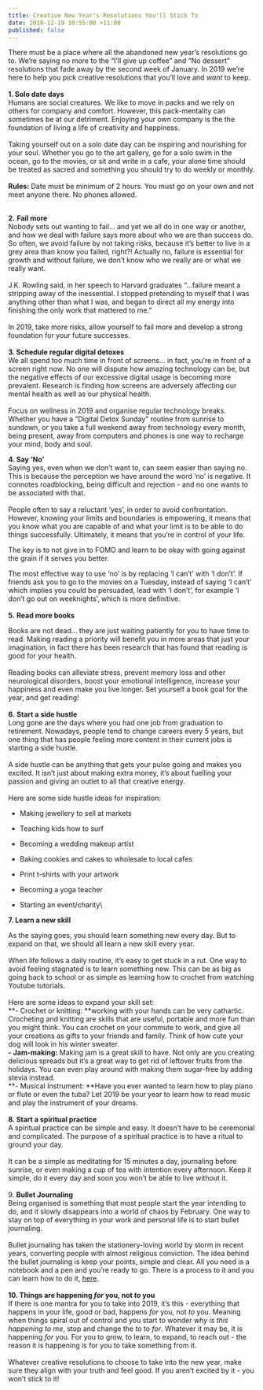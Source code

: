 ```yaml
---
title: Creative New Year's Resolutions You'll Stick To
date: 2018-12-19 10:55:00 +11:00
published: false
---
```


There must be a place where all the abandoned new year’s resolutions go to. We’re saying no more to the “I’ll give up coffee” and “No dessert” resolutions that fade away by the second week of January. In 2019 we’re here to help you pick creative resolutions that you’ll love and *want* to keep.\
\
**1. Solo date days**\
Humans are social creatures. We like to move in packs and we rely on others for company and comfort. However, this pack-mentality can sometimes be at our detriment. Enjoying your own company is the the foundation of living a life of creativity and happiness. \
\
Taking yourself out on a solo date day can be inspiring and nourishing for your soul. Whether you go to the art gallery, go for a solo swim in the ocean, go to the movies, or sit and write in a cafe, your alone time should be treated as sacred and something you should try to do weekly or monthly. \
\
**Rules:** Date must be minimum of 2 hours. You must go on your own and not meet anyone there. No phones allowed. 

\
**2.** **Fail more**\
Nobody sets out wanting to fail… and yet we all do in one way or another, and how we deal with failure says more about who we are than success do. So often, we avoid failure by not taking risks, because it’s better to live in a grey area than know you failed, right?! Actually no, failure is essential for growth and without failure, we don’t know who we really are or what we really want. \
\
J.K. Rowling said, in her speech to Harvard graduates “...failure meant a stripping away of the inessential. I stopped pretending to myself that I was anything other than what I was, and began to direct all my energy into finishing the only work that mattered to me.”\
\
In 2019, take more risks, allow yourself to fail more and develop a strong foundation for your future successes.\
\
**3. Schedule regular digital detoxes**\
We all spend too much time in front of screens… in fact, you’re in front of a screen right now. No one will dispute how amazing technology can be, but the negative effects of our excessive digital usage is becoming more prevalent. Research is finding how screens are adversely affecting our mental health as well as our physical health. \
\
Focus on wellness in 2019 and organise regular technology breaks. Whether you have a “Digital Detox Sunday” routine from sunrise to sundown, or you take a full weekend away from technology every month, being present, away from computers and phones is one way to recharge your mind, body and soul.

**4. Say ‘No’**\
Saying yes, even when we don’t want to, can seem easier than saying no. This is because the perception we have around the word ‘no’ is negative. It connotes roadblocking, being difficult and rejection - and no one wants to be associated with that.\
\
People often to say a reluctant ‘yes’, in order to avoid confrontation. However, knowing your limits and boundaries is empowering, it means that you know what you are capable of and what your limit is to be able to do things successfully. Ultimately, it means that you’re in control of your life.

The key is to not give in to FOMO and learn to be okay with going against the grain if it serves you better.

The most effective way to use ‘no’ is by replacing ‘I can’t’ with ‘I don’t’. If friends ask you to go to the movies on a Tuesday, instead of saying ‘I can’t’ which implies you could be persuaded, lead with ‘I don’t’, for example ‘I don’t go out on weeknights’, which is more definitive. \
\
**5.** **Read more books**

Books are not dead… they are just waiting patiently for you to have time to read. Making reading a priority will benefit you in more areas that just your imagination, in fact there has been research that has found that reading is good for your health. \
\
Reading books can alleviate stress, prevent memory loss and other neurological disorders, boost your emotional intelligence, increase your happiness and even make you live longer. Set yourself a book goal for the year, and get reading!\
\
**6.** **Start a side hustle**\
Long gone are the days where you had one job from graduation to retirement. Nowadays, people tend to change careers every 5 years, but one thing that has people feeling more content in their current jobs is starting a side hustle. \
\
A side hustle can be anything that gets your pulse going and makes you excited. It isn’t just about making extra money, it’s about fuelling your passion and giving an outlet to all that creative energy.\
\
Here are some side hustle ideas for inspiration:

* Making jewellery to sell at markets 

* Teaching kids how to surf 

* Becoming a wedding makeup artist 

* Baking cookies and cakes to wholesale to local cafes

* Print t-shirts with your artwork

* Becoming a yoga teacher

* Starting an event/charity\

**7. Learn a new skill**

As the saying goes, you should learn something new every day. But to expand on that, we should all learn a new skill every year. \
\
When life follows a daily routine, it’s easy to get stuck in a rut. One way to avoid feeling stagnated is to learn something new. This can be as big as going back to school or as simple as learning how to crochet from watching Youtube tutorials.\
\
Here are some ideas to expand your skill set:\
**- Crochet or knitting: **working with your hands can be very cathartic. Crocheting and knitting are skills that are useful, portable and more fun than you might think. You can crochet on your commute to work, and give all your creations as gifts to your friends and family. Think of how cute your dog will look in his winter sweater. \
**- Jam-making:** Making jam is a great skill to have. Not only are you creating delicious spreads but it’s a great way to get rid of leftover fruits from the holidays. You can even play around with making them sugar-free by adding stevia instead. \
**- Musical Instrument: **Have you ever wanted to learn how to play piano or flute or even the tuba? Let 2019 be your year to learn how to read music and play the instrument of your dreams. \
\
**8. Start a spiritual practice**\
A spiritual practice can be simple and easy. It doesn’t have to be ceremonial and complicated. The purpose of a spiritual practice is to have a ritual to ground your day.\
\
It can be a simple as meditating for 15 minutes a day, journaling before sunrise, or even making a cup of tea with intention every afternoon. Keep it simple, do it every day and soon you won’t be able to live without it. \
\
9\. **Bullet Journaling**\
Being organised is something that most people start the year intending to do, and it slowly disappears into a world of chaos by February. One way to stay on top of everything in your work and personal life is to start bullet journaling. \
\
Bullet journaling has taken the stationery-loving world by storm in recent years, converting people with almost religious conviction. The idea behind the bullet journaling is keep your points, simple and clear. All you need is a notebook and a pen and you’re ready to go. There is a process to it and you can learn how to do it, [here](https://bulletjournal.com/pages/learn). \
\
**10. Things are happening *for* you, not *to* you**\
If there is one mantra for you to take into 2019, it’s this - everything that happens in your life, good or bad, happens *for* you, not *to* you. Meaning when things spiral out of control and you start to wonder *why is this happening to me*, stop and change the *to* to *for*. Whatever it may be, it is happening *for* you. For you to grow, to learn, to expand, to reach out - the reason it is happening is for you to take something from it.\
\
Whatever creative resolutions to choose to take into the new year, make sure they align with your truth and feel good. If you aren’t excited by it - you won’t stick to it!